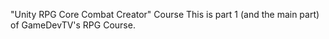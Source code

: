 "Unity RPG Core Combat Creator" Course 
This is part 1 (and the main part) of GameDevTV's RPG Course.

